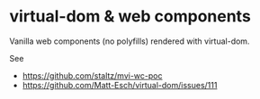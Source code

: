 # virtual-dom & web components

Vanilla web components (no polyfills) rendered with virtual-dom.

See

* https://github.com/staltz/mvi-wc-poc
* https://github.com/Matt-Esch/virtual-dom/issues/111


